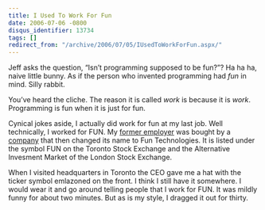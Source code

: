 ```yaml
---
title: I Used To Work For Fun
date: 2006-07-06 -0800
disqus_identifier: 13734
tags: []
redirect_from: "/archive/2006/07/05/IUsedToWorkForFun.aspx/"
---
```


Jeff asks the question, “Isn’t programming supposed to be fun?”? Ha ha
ha, naive little bunny. As if the person who invented programming had
*fun* in mind. Silly rabbit.

You’ve heard the cliche. The reason it is called *work* is because it is
*work*. Programming is fun when it is just for fun.

Cynical jokes aside, I actually did work for fun at my last job. Well
technically, I worked for FUN. My [former
employer](http://www.skilljamcorp.com/ "SkillJam Corporation Site") was
bought by a
[company](http://www.funtechnologies.com/ "Fun Technologies") that then
changed its name to Fun Technologies. It is listed under the symbol FUN
on the Toronto Stock Exchange and the Alternative Invesment Market of
the London Stock Exchange.

When I visited headquarters in Toronto the CEO gave me a hat with the
ticker symbol emlazoned on the front. I think I still have it somewhere.
I would wear it and go around telling people that I work for FUN. It was
mildly funny for about two minutes. But as is my style, I dragged it out
for thirty.

